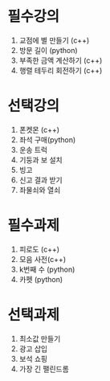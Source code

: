 # 필수강의

1. 교점에 별 만들기 (c++)
2. 방문 길이 (python)
3. 부족한 금액 계산하기 (c++)
4. 행렬 테두리 회전하기 (c++)

# 선택강의
1. 폰켓몬 (c++)
2. 좌석 구매(python)
3. 운송 트럭
4. 기둥과 보 설치
5. 빙고
6. 신고 결과 받기
7. 좌물쇠와 열쇠

# 필수과제

1. 피로도 (c++)
2. 모음 사전(c++)
3. k번째 수 (python)
4. 카펫 (python)

# 선택과제

1. 최소값 만들기
2. 광고 삽입
3. 보석 쇼핑
4. 가장 긴 팰린드롬

